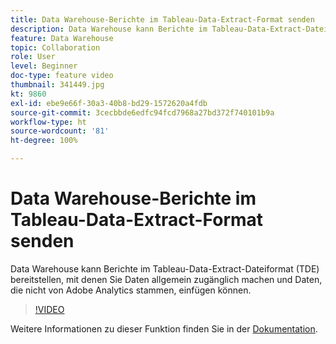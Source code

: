 ```yaml
---
title: Data Warehouse-Berichte im Tableau-Data-Extract-Format senden
description: Data Warehouse kann Berichte im Tableau-Data-Extract-Dateiformat (TDE) bereitstellen, mit denen Sie Daten allgemein zugänglich machen und Daten, die nicht von Adobe Analytics stammen, einfügen können.
feature: Data Warehouse
topic: Collaboration
role: User
level: Beginner
doc-type: feature video
thumbnail: 341449.jpg
kt: 9860
exl-id: ebe9e66f-30a3-40b8-bd29-1572620a4fdb
source-git-commit: 3cecbbde6edfc94fcd7968a27bd372f740101b9a
workflow-type: ht
source-wordcount: '81'
ht-degree: 100%

---
```


# Data Warehouse-Berichte im Tableau-Data-Extract-Format senden

Data Warehouse kann Berichte im Tableau-Data-Extract-Dateiformat (TDE) bereitstellen, mit denen Sie Daten allgemein zugänglich machen und Daten, die nicht von Adobe Analytics stammen, einfügen können.

>[!VIDEO](https://video.tv.adobe.com/v/341449/?quality=12&learn=on)

Weitere Informationen zu dieser Funktion finden Sie in der [Dokumentation](https://experienceleague.adobe.com/docs/analytics/export/data-warehouse/t-tableau.html?lang=de).
